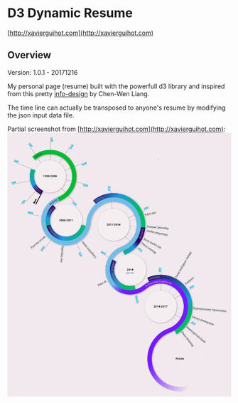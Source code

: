 
# D3 Dynamic Resume

[http://xavierguihot.com](http://xavierguihot.com)

## Overview

Version: 1.0.1 - 20171216

My personal page (resume) built with the powerfull d3 library and inspired from
this pretty [info-design](https://www.behance.net/gallery/7990211/Infographic-Design)
by Chen-Wen Liang.

The time line can actually be transposed to anyone's resume by modifying the
json input data file.

Partial screenshot from [http://xavierguihot.com](http://xavierguihot.com):
![Timeline](img/timeline.png)
